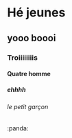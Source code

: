 # Hé jeunes
## yooo boooi
### Troiiiiiiiis
#### Quatre homme
##### ehhhh
###### le petit garçon

:panda: